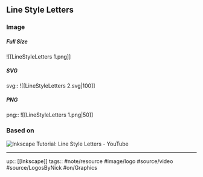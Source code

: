 ## Line Style Letters

### Image

##### Full Size


![[LineStyleLetters 1.png]]

##### SVG


svg:: ![[LineStyleLetters 2.svg|100]]

##### PNG

png:: ![[LineStyleLetters 1.png|50]]

### Based on

![Inkscape Tutorial: Line Style Letters - YouTube](https://www.youtube.com/watch?v=_q7ZCWrm3L4&t=41s)

---
up:: [[Inkscape]]
tags:: #note/resource #image/logo #source/video #source/LogosByNick #on/Graphics 